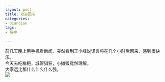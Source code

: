 ```yaml
---
layout: post
title: 欢迎回来
categories:
- Diandian
tags:
- 精神

---
```

前几天晚上用手机看新闻，突然看到王小峰说译言将在几个小时后回来，感到很快乐。
<br />今天去吃糍粑，城管猖狂，小摊贩竟然理解。
<br />大家远比那什么什么什么强。
<br />
<img src="http://m3.img.srcdd.com/farm4/d/2012/0627/10/D1EA53C48DAABFD9C2A470056771D230_B500_900_222_36.PNG" />